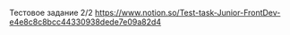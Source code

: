 Тестовое задание 2/2 https://www.notion.so/Test-task-Junior-FrontDev-e4e8c8c8bcc44330938dede7e09a82d4
